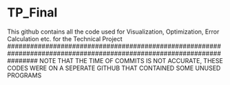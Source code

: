 # TP_Final
This github contains all the code used for Visualization, Optimization, Error Calculation etc. for the Technical Project
########################################################################################################################
NOTE THAT THE TIME OF COMMITS IS NOT ACCURATE, THESE CODES WERE ON A SEPERATE GITHUB THAT CONTAINED SOME UNUSED PROGRAMS
